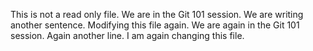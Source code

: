 This is not a read only file.
We are in the Git 101 session.
We are writing another sentence.
Modifying this file again.
We are again in the Git 101 session.
Again another line.
I am again changing this file.